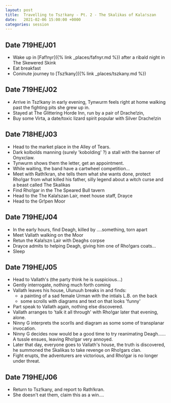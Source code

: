 ```yaml
---
layout: post
title:  Travelling to Tsz!kany - Pt. 2 - The Skalikas of Kala!szan
date:   2021-02-06 15:00:00 +0000
categories: session
---
```


## Date 719HE/J01

- Wake up in [Faf!nyr]({% link _places/fafnyr.md %}) after a ribald night in The Skewered Skink
- Eat breakfast
- Coninute journey to [Tsz!kany]({% link _places/tszkany.md %})

## Date 719HE/J02

- Arrive in Tsz!kany in early evening, Tynwurm feels right at home walking past the fighting pits she grew up in.
- Stayed at The Glittering Horde Inn, run by a pair of Drache!zin, 
- Buy some Virta, a date/toxic lizard spirit popular with Silver Drache!zin

## Date 718HE/J03

- Head to the market place in the Alley of Tears.
- Dark kolbolds manning (surely 'kobolding' ?) a stall with the banner of Onyxclaw.
- Tynwurm shows them the letter, get an appointment.
- While waiting, the band have a cartwheel competition...
- Meet with Rath!kran, she tells them what she wants done, protect Rho!gar from what killed his father, silly legend about a witch curse and a beast called The Skalikas
- Find Rho!gar in the The Speared Bull tavern
- Head to the The Kala!szan Lair, meet house staff, Drayce
- Head to the Gr!pen Moor

## Date 719HE/J04

- In the early hours, find Deagh, killed by ....something, torn apart 
- Meet Vallath walking on the Moor
- Retun the Kala!szn Lair with Deaghs corpse
- Drayce admits to helping Deagh, giving him one of Rho!gars coats...
- Sleep

## Date 719HE/J05

- Head to Vallath's (the party think he is suspicious...)
- Gently interrogate, nothing much forth coming
- Vallath leaves his house, Ulunuuh breaks in and finds:
  - a painting of a sad female Urman with the intials L.B. on the back
  - some scrolls with diagrams and text on that looks 'funny'
- Part speak to Vallath again, nothing else discovered. 
- Vallath arranges to 'talk it all through' with Rho!gar later that evening, alone.
- Ninny G interprets the scorlls and diagram as some some of transplanar invocation.
- Ninny G decides now would be a good time to try reanimating Deagh...... A tussle ensues, leaving Rho!gar very annoyed.
- Later that day, everyone goes to Vallath's house, the truth is discovered, he summoned the Skalikas to take revenge on Rho!gars clan.
- Fight erupts, the adventurers are victorious, and Rho!gar is no longer under threat.

## Date 719HE/J06

- Return to Tsz!kany, and report to Rath!kran.
- She doesn't eat them, claim this as a win....
